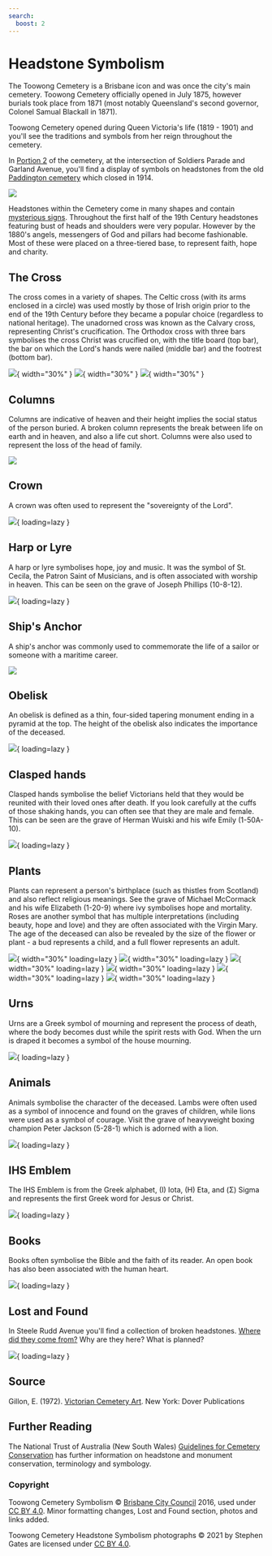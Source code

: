 ```yaml
---
search:
  boost: 2  
---
```


#  Headstone Symbolism

The Toowong Cemetery is a Brisbane icon and was once the city's main cemetery. Toowong Cemetery officially opened in July 1875, however burials took place from 1871 (most notably Queensland's second governor, Colonel Samual Blackall in 1871).

Toowong Cemetery opened during Queen Victoria's life (1819 - 1901) and you'll see the traditions and symbols from her reign throughout the cemetery.

In [Portion 2](../cemetery/finding-graves.md) of the cemetery, at the intersection of Soldiers Parade and Garland Avenue, you'll find a display of symbols on headstones from the old [Paddington cemetery](https://www.brisbane.qld.gov.au/community-and-safety/community-support/cemeteries/historic-cemeteries/paddington-cemetery) which closed in 1914. 

![](../assets/symbolism-display.jpg)

<!-- link to map --> 

Headstones within the Cemetery come in many shapes <!-- [many shapes](shapes.md) --> and contain [mysterious signs](signs.md). Throughout the first half of the 19th Century headstones featuring bust of heads and shoulders were very popular. However by the 1880's angels, messengers of God and pillars had become fashionable. Most of these were placed on a three-tiered base, to represent faith, hope and charity. 

## The Cross

The cross comes in a variety of shapes. The Celtic cross (with its arms enclosed in a circle) was used mostly by those of Irish origin prior to the end of the 19th Century before they became a popular choice (regardless to national heritage). The unadorned cross was known as the Calvary cross, representing Christ's crucification. The Orthodox cross with three bars symbolises the cross Christ was crucified on, with the title board (top bar), the bar on which the Lord's hands were nailed (middle bar) and the footrest (bottom bar).

![](../assets/celtic-cross.jpg){ width="30%" } ![](../assets/cross-with-bird-and-flowers.jpg){ width="30%" } ![](../assets/orthodox-cross.jpg){ width="30%" }

## Columns

Columns are indicative of heaven and their height implies the social status of the person buried. A broken column represents the break between life on earth and in heaven, and also a life cut short. Columns were also used to represent the loss of the head of family.

![](../assets/column.jpg)

## Crown

A crown was often used to represent the "sovereignty of the Lord".

![](../assets/crown.jpg){ loading=lazy } 
<!-- add caption and plot id -->

## Harp or Lyre

A harp or lyre symbolises hope, joy and music. It was the symbol of St. Cecila, the Patron Saint of Musicians, and is often associated with worship in heaven. This can be seen on the grave of Joseph Phillips (10-8-12).

![](../assets/lyre.jpg){ loading=lazy } 

## Ship's Anchor

A ship's anchor was commonly used to commemorate the life of a sailor or someone with a maritime career. 

![](../assets/anchor.jpg) 
<!-- add caption and plot id -->

## Obelisk

An obelisk is defined as a thin, four-sided tapering monument ending in a pyramid at the top. The height of the obelisk also indicates the importance of the deceased. 

![](../assets/obelisk.jpg){ loading=lazy } 
<!-- add caption and plot id -->

## Clasped hands

Clasped hands symbolise the belief Victorians held that they would be reunited with their loved ones after death. If you look carefully at the cuffs of those shaking hands, you can often see that they are male and female. This can be seen are the grave of Herman Wuiski and his wife Emily (1-50A-10).

![](../assets/clasped-hands.jpg){ loading=lazy } 
<!-- add caption and plot id -->
<!-- get photo of of Herman Wuiski and his wife Emily (1-50A-10) -->

## Plants

Plants can represent a person's birthplace (such as thistles from Scotland) and also reflect religious meanings. See the grave of Michael McCormack and his wife Elizabeth (1-20-9) where ivy symbolises hope and mortality. Roses are another symbol that has multiple interpretations (including beauty, hope and love) and they are often associated with the Virgin Mary. The age of the deceased can also be revealed by the size of the flower or plant - a bud represents a child, and a full flower represents an adult. 

![](../assets/plant.jpg){ width="30%" loading=lazy }  ![](../assets/cross-with-vine.jpg){ width="30%" loading=lazy }  ![](../assets/bud.jpg){ width="30%" loading=lazy } 
![](../assets/thistle.jpg){ width="30%" loading=lazy } ![](../assets/rose.jpg){ width="30%" loading=lazy } ![](../assets/wood-headstone-with-plants.jpg){ width="30%" loading=lazy }

<!-- add caption and plot id -->
<!-- Get photo of Michael McCormack and his wife Elizabeth (1-20-9) -->

## Urns

Urns are a Greek symbol of mourning and represent the process of death, where the body becomes dust while the spirit rests with God. When the urn is draped it becomes a symbol of the house mourning.

![](../assets/draped-urn.jpg){ loading=lazy } 
<!-- add caption and plot id -->

## Animals

Animals symbolise the character of the deceased. Lambs were often used as a symbol of innocence and found on the graves of children, while lions were used as a symbol of courage. Visit the grave of heavyweight boxing champion Peter Jackson (5-28-1) which is adorned with a lion.

![](../assets/lion.jpg){ loading=lazy } 
<!-- add caption and plot id -->

## IHS Emblem

The IHS Emblem is from the Greek alphabet, (I) Iota, (H) Eta, and (Σ) Sigma and represents the first Greek word for Jesus or Christ. 

![](../assets/ihs.jpg){ loading=lazy } 
<!-- add caption and plot id -->

## Books

Books often symbolise the Bible and the faith of its reader. An open book has also been associated with the human heart.

![](../assets/book.jpg){ loading=lazy } 
<!-- photos --> 
<!-- add caption and plot id -->

## Lost and Found

In Steele Rudd Avenue you'll find a collection of broken headstones. [Where did they come from?](archaeological-digs.md) Why are they here? What is planned? 

![](../assets/lost-and-found.jpg){ loading=lazy } 
<!-- add caption and plot id -->

<!-- 

## Other signs

### Seven pointed star before federation

https://en.wikipedia.org/wiki/Heptagram


-->

## Source

Gillon, E. (1972). [Victorian Cemetery Art][Victorian Cemetery Art]. New York: Dover Publications 

## Further Reading

The National Trust of Australia (New South Wales) [Guidelines for Cemetery Conservation](https://www.nationaltrust.org.au/services/cemetery-conservation/) has further information on headstone and monument conservation, terminology and symbology. 

### Copyright

Toowong Cemetery Symbolism © [Brisbane City Council](https://www.brisbane.qld.gov.au) 2016, used under [CC BY 4.0][cc-by]. Minor formatting changes, Lost and Found section, photos and links added.

Toowong Cemetery Headstone Symbolism photographs © 2021 by Stephen Gates are licensed under [CC BY 4.0][cc-by].

<!-- Links -->

[cc-by]: https://creativecommons.org/licenses/by/4.0/  "Creative Commons Attribution 4.0 Licence"
[Victorian Cemetery Art]: http://onesearch.slq.qld.gov.au/primo-explore/fulldisplay?docid=slq_alma21121028210002061&context=L&vid=SLQ&lang=en_US&search_scope=SLQ_PCI_EBSCO&adaptor=Local%20Search%20Engine&tab=all&query=any,contains,Victorian%20Cemetery%20Art "Victorian Cemetery Art in the State Library of Queensland Catalogue"
